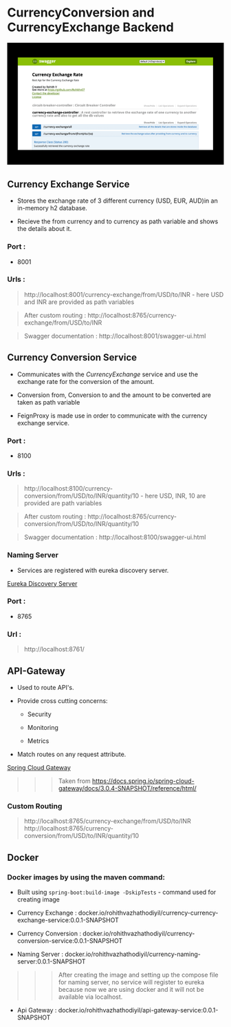 # CurrencyConversion and CurrencyExchange Backend

![](https://github.com/Rohithv07/CurrencyExchangeCurrencyConversion/blob/main/images/ApiDocumentation.gif)

## Currency Exchange Service

* Stores the exchange rate of 3 different currency (USD, EUR, AUD)in an in-memory h2 database.

* Recieve the from currency and to currency as path variable and shows the details about it.

### Port :

* 8001

### Urls : 

> http://localhost:8001/currency-exchange/from/USD/to/INR - here USD and INR are provided as path variables

> After custom routing : http://localhost:8765/currency-exchange/from/USD/to/INR

> Swagger documentation : http://localhost:8001/swagger-ui.html


## Currency Conversion Service

* Communicates with the *CurrencyExchange* service and use the exchange rate for the conversion of the amount.

* Conversion from, Conversion to and the amount to be converted are taken as path variable

* FeignProxy is made use in order to communicate with the currency exchange service.

### Port :

* 8100

### Urls :

> http://localhost:8100/currency-conversion/from/USD/to/INR/quantity/10 - here USD, INR, 10 are provided are path variables

> After custom routing : http://localhost:8765/currency-conversion/from/USD/to/INR/quantity/10

> Swagger documentation : http://localhost:8100/swagger-ui.html


### Naming Server

* Services are registered with eureka discovery server.

[Eureka Discovery Server](https://github.com/Rohithv07/CurrencyExchangeCurrencyConversion/blob/main/images/Screenshot%202021-08-04%20at%205.12.09%20PM.png)

### Port :

* 8765

### Url :

> http://localhost:8761/

## API-Gateway

* Used to route API's.

* Provide cross cutting concerns:

	* Security

	* Monitoring

	* Metrics

* Match routes on any request attribute.

[Spring Cloud Gateway](https://docs.spring.io/spring-cloud-gateway/docs/3.0.4-SNAPSHOT/reference/html/images/spring_cloud_gateway_diagram.png)

>>> Taken from https://docs.spring.io/spring-cloud-gateway/docs/3.0.4-SNAPSHOT/reference/html/

### Custom Routing

> http://localhost:8765/currency-exchange/from/USD/to/INR
> http://localhost:8765/currency-conversion/from/USD/to/INR/quantity/10

## Docker

### Docker images by using the maven command:

* Built using `spring-boot:build-image -DskipTests` - command used for creating image

* Currency Exchange : docker.io/rohithvazhathodiyil/currency-currency-exchange-service:0.0.1-SNAPSHOT

* Currency Conversion : docker.io/rohithvazhathodiyil/currency-conversion-service:0.0.1-SNAPSHOT

* Naming Server : docker.io/rohithvazhathodiyil/currency-naming-server:0.0.1-SNAPSHOT
>>> After creating the image and setting up the compose file for naming server, no service will register to eureka because now we are using docker and it will not be available via localhost.

* Api Gateway : docker.io/rohithvazhathodiyil/api-gateway-service:0.0.1-SNAPSHOT
